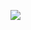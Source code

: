 
<a href="https://www.notion.so/808c8896167c4318a8095e780e7899da" target="_blank"><img src="https://img.shields.io/badge?style=social&logo=notion&logoColor=#000000"/></a>

